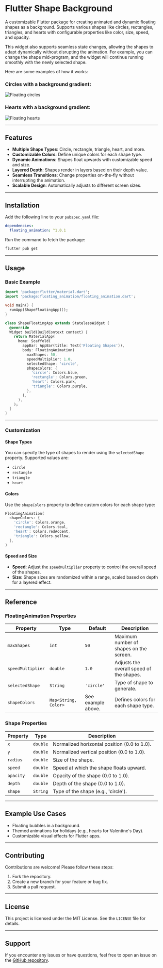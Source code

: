 # Flutter Shape Background

A customizable Flutter package for creating animated and dynamic floating shapes as a background. Supports various shapes like circles, rectangles, triangles, and hearts with configurable properties like color, size, speed, and opacity.

This widget also supports seamless state changes, allowing the shapes to adapt dynamically without disrupting the animation. For example, you can change the shape mid-program, and the widget will continue running smoothly with the newly selected shape.

Here are some examples of how it works:

### Circles with a background gradient:

![Floating circles](https://github.com/user-attachments/assets/fcee9416-7ca5-415a-9b24-ddcbf21486a0)

### Hearts with a background gradient:

![Floating hearts](https://github.com/user-attachments/assets/d8e30d0b-c5b5-4b39-9674-766e33ff0cd0)

---

## Features

- **Multiple Shape Types**: Circle, rectangle, triangle, heart, and more.
- **Customizable Colors**: Define unique colors for each shape type.
- **Dynamic Animations**: Shapes float upwards with customizable speed and size.
- **Layered Depth**: Shapes render in layers based on their depth value.
- **Seamless Transitions**: Change properties on-the-fly without interrupting the animation.
- **Scalable Design**: Automatically adjusts to different screen sizes.

---

## Installation

Add the following line to your `pubspec.yaml` file:

```yaml
dependencies:
  floating_animation: ^1.0.1
```

Run the command to fetch the package:

```bash
flutter pub get
```

---

## Usage

### Basic Example

```dart
import 'package:flutter/material.dart';
import 'package:floating_animation/floating_animation.dart';

void main() {
  runApp(ShapeFloatingApp());
}

class ShapeFloatingApp extends StatelessWidget {
  @override
  Widget build(BuildContext context) {
    return MaterialApp(
      home: Scaffold(
        appBar: AppBar(title: Text('Floating Shapes')),
        body: FloatingAnimation(
          maxShapes: 50,
          speedMultiplier: 1.0,
          selectedShape: 'circle',
          shapeColors: {
            'circle': Colors.blue,
            'rectangle': Colors.green,
            'heart': Colors.pink,
            'triangle': Colors.purple,
          },
        ),
      ),
    );
  }
}
```

---

### Customization

#### Shape Types

You can specify the type of shapes to render using the `selectedShape` property. Supported values are:

- `circle`
- `rectangle`
- `triangle`
- `heart`

#### Colors

Use the `shapeColors` property to define custom colors for each shape type:

```dart
FloatingAnimation(
  shapeColors: {
    'circle': Colors.orange,
    'rectangle': Colors.teal,
    'heart': Colors.redAccent,
    'triangle': Colors.yellow,
  },
)
```

#### Speed and Size

- **Speed**: Adjust the `speedMultiplier` property to control the overall speed of the shapes.
- **Size**: Shape sizes are randomized within a range, scaled based on depth for a layered effect.

---

## Reference

### FloatingAnimation Properties

| Property         | Type                  | Default             | Description                                      |
|------------------|-----------------------|---------------------|--------------------------------------------------|
| `maxShapes`      | `int`                | `50`                | Maximum number of shapes on the screen.         |
| `speedMultiplier`| `double`             | `1.0`               | Adjusts the overall speed of the shapes.        |
| `selectedShape`  | `String`             | `'circle'`          | Type of shape to generate.                      |
| `shapeColors`    | `Map<String, Color>` | See example above.  | Defines colors for each shape type.             |

### Shape Properties

| Property  | Type    | Description                                   |
|-----------|---------|-----------------------------------------------|
| `x`       | `double`| Normalized horizontal position (0.0 to 1.0). |
| `y`       | `double`| Normalized vertical position (0.0 to 1.0).   |
| `radius`  | `double`| Size of the shape.                           |
| `speed`   | `double`| Speed at which the shape floats upward.      |
| `opacity` | `double`| Opacity of the shape (0.0 to 1.0).           |
| `depth`   | `double`| Depth of the shape (0.0 to 1.0).             |
| `shape`   | `String`| Type of the shape (e.g., 'circle').          |

---

## Example Use Cases

- Floating bubbles in a background.
- Themed animations for holidays (e.g., hearts for Valentine's Day).
- Customizable visual effects for Flutter apps.

---

## Contributing

Contributions are welcome! Please follow these steps:

1. Fork the repository.
2. Create a new branch for your feature or bug fix.
3. Submit a pull request.

---

## License

This project is licensed under the MIT License. See the `LICENSE` file for details.

---

## Support

If you encounter any issues or have questions, feel free to open an issue on the [GitHub repository](https://github.com/NoirsCodingCorner/floating_animation/).
